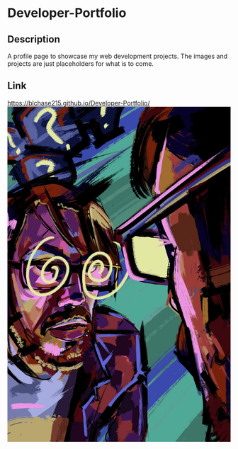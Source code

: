# Developer-Portfolio

## Description

A profile page to showcase my web development projects.  The images and projects are just placeholders for what is to come.

## Link

https://blchase215.github.io/Developer-Portfolio/
![Brian Chase Developer Profile](/assets/images/profile3.jpg)


